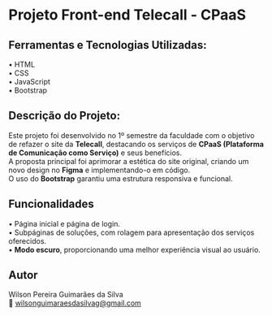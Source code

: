 # Projeto Front-end Telecall - CPaaS

## Ferramentas e Tecnologias Utilizadas:
• HTML  
• CSS  
• JavaScript  
• Bootstrap  

## Descrição do Projeto:
Este projeto foi desenvolvido no 1º semestre da faculdade com o objetivo de refazer o site da **Telecall**, destacando os serviços de **CPaaS (Plataforma de Comunicação como Serviço)** e seus benefícios.  
A proposta principal foi aprimorar a estética do site original, criando um novo design no **Figma** e implementando-o em código.  
O uso do **Bootstrap** garantiu uma estrutura responsiva e funcional.  

## Funcionalidades
• Página inicial e página de login.  
• Subpáginas de soluções, com rolagem para apresentação dos serviços oferecidos.  
• **Modo escuro**, proporcionando uma melhor experiência visual ao usuário.  

## Autor
Wilson Pereira Guimarães da Silva  
📧 wilsonguimaraesdasilvag@gmail.com
